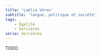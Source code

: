 ```yaml
---
title: 'Laélia Véron'
subtitle: 'langue, politique et société'
tags:
    - Égalité
    - Sorcières
serie: Sorcières
---
```


TODO
